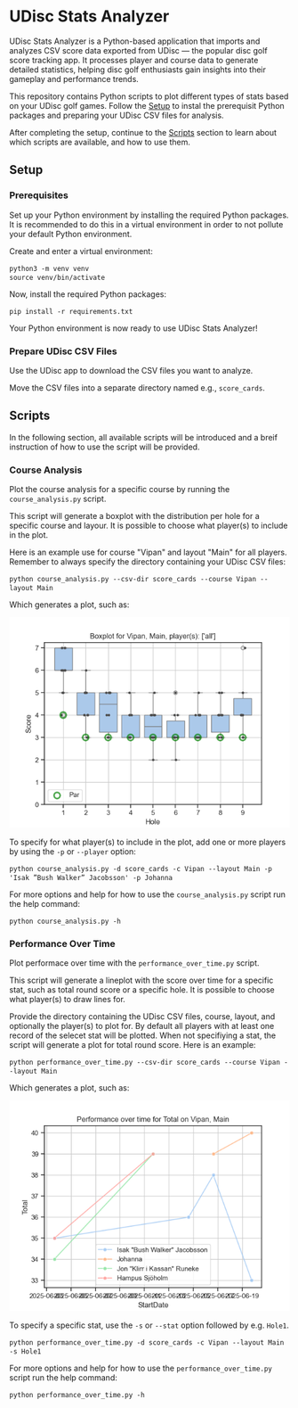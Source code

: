 # UDisc Stats Analyzer

UDisc Stats Analyzer is a Python-based application that imports and analyzes CSV
score data exported from UDisc — the popular disc golf score tracking app. It
processes player and course data to generate detailed statistics, helping disc
golf enthusiasts gain insights into their gameplay and performance trends.

This repository contains Python scripts to plot different types of stats based
on your UDisc golf games. Follow the [Setup](#setup) to instal the prerequisit
Python packages and preparing your UDisc CSV files for analysis.

After completing the setup, continue to the [Scripts](#scripts) section to learn
about which scripts are available, and how to use them.

## Setup

### Prerequisites

Set up your Python environment by installing the required Python packages. It is
recommended to do this in a virtual environment in order to not pollute your
default Python environment.

Create and enter a virtual environment:

```
python3 -m venv venv
source venv/bin/activate
```

Now, install the required Python packages:

```
pip install -r requirements.txt
```

Your Python environment is now ready to use UDisc Stats Analyzer!

### Prepare UDisc CSV Files

Use the UDisc app to download the CSV files you want to analyze.

Move the CSV files into a separate directory named e.g., `score_cards`.

## Scripts

In the following section, all available scripts will be introduced and a breif
instruction of how to use the script will be provided.

### Course Analysis

Plot the course analysis for a specific course by running the
`course_analysis.py` script.

This script will generate a boxplot with the distribution per hole for a
specific course and layour. It is possible to choose what player(s) to include
in the plot.

Here is an example use for course "Vipan" and layout "Main" for all players.
Remember to always specify the directory containing your UDisc CSV files:

```
python course_analysis.py --csv-dir score_cards --course Vipan --layout Main
```

Which generates a plot, such as:

![course-analysis-demo](docs/course-analysis-demo.png)

To specify for what player(s) to include in the plot, add one or more players by
using the `-p` or `--player` option:

```
python course_analysis.py -d score_cards -c Vipan --layout Main -p 'Isak ”Bush Walker” Jacobsson' -p Johanna
```

For more options and help for how to use the `course_analysis.py` script
run the help command:

```
python course_analysis.py -h
```

### Performance Over Time

Plot performace over time with the `performance_over_time.py` script.

This script will generate a lineplot with the score over time for a specific
stat, such as total round score or a specific hole. It is possible to choose
what player(s) to draw lines for.

Provide the directory containing the UDisc CSV files, course, layout, and
optionally the player(s) to plot for. By default all players with at least one
record of the selecet stat will be plotted. When not specifiying a stat, the
script will generate a plot for total round score. Here is an example:

```
python performance_over_time.py --csv-dir score_cards --course Vipan --layout Main
```

Which generates a plot, such as:

![performance-over-time-demo](docs/performance_over_time.png)

To specify a specific stat, use the `-s` or `--stat` option followed by e.g.
`Hole1`.

```
python performance_over_time.py -d score_cards -c Vipan --layout Main -s Hole1
```

For more options and help for how to use the `performance_over_time.py` script
run the help command:

```
python performance_over_time.py -h
```
